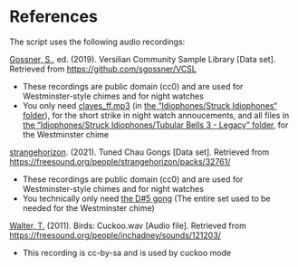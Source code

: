 References
==========
The script uses the following audio recordings:

[Gossner, <span title=Samuel>S.</span>](https://github.com/sgossner/), ed. (2019).
Versilian Community Sample Library [Data set].
Retrieved from https://github.com/sgossner/VCSL
- These recordings are public domain (cc0) and are used for Westminster-style chimes
  and for night watches
- You only need
  [claves_ff.mp3](https://github.com/sgossner/VCSL/blob/master/Idiophones/Struck%20Idiophones/Claves/Legacy/claves_ff.wav)
  (in [the “Idiophones/Struck Idiophones“ folder](https://github.com/sgossner/VCSL/tree/master/Idiophones/Struck%20Idiophones/Claves/Legacy)),
  for the short strike in night watch annoucements,
  and all files in
  [the “Idiophones/Struck Idiophones/Tubular Bells 3 - Legacy”
  folder](https://github.com/sgossner/VCSL/tree/master/Idiophones/Struck%20Idiophones/Tubular%20Bells%203%20-%20Legacy),
  for the Westminster chime

[strangehorizon](https://soundcloud.com/sonic_kitchen). (2021).
Tuned Chau Gongs [Data set].
Retrieved from https://freesound.org/people/strangehorizon/packs/32761/
- These recordings are public domain (cc0) and are used for Westminster-style chimes
  and for night watches
- You technically only need
  [the D#5 gong](https://freesound.org/people/strangehorizon/sounds/582159/)
  (The entire set used to be needed for the Westminster chime)

[Walter, <span title=Thomas>T.</span>](https://freesound.org/people/inchadney/) (2011).
Birds: Cuckoo.wav [Audio file].
Retrieved from https://freesound.org/people/inchadney/sounds/121203/
- This recording is cc-by-sa and is used by cuckoo mode

